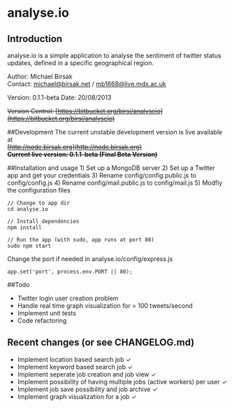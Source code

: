 # analyse.io
## Introduction
analyse.io is a simple application to analyse the sentiment of twitter status updates, defined in a specific geographical region.

Author: Michael Birsak  
Contact: [michael@birsak.net](mailto:michael@birsak.net) / [mb1668@live.mdx.ac.uk](mailto:mb1668@live.mdx.ac.uk)

Version: 0.1.1-beta
Date: 20/08/2013

~~Version Control: [https://bitbucket.org/birsi/analyseio](https://bitbucket.org/birsi/analyseio)~~

##Development
The current unstable development version is live available at  
~~[http://node.birsak.org](http://node.birsak.org)  
**Current live version: 0.1.1-beta (Final Beta Version)**~~

##Installation and usage
    1) Set up a MongoDB server
    2) Set up a Twitter app and get your credentials
    3) Rename config/config.public.js to config/config.js
    4) Rename config/mail.public.js to config/mail.js
    5) Modfiy the configuration files

    // Change to app dir
    cd analyse.io

    // Install dependencies
    npm install

    // Run the app (with sudo, app runs at port 80)
    sudo npm start

Change the port if needed in analyse.io/config/express.js

    app.set('port', process.env.PORT || 80);

##Todo
* Twitter login user creation problem
* Handle real time graph visualization for > 100 tweets/second
* Implement unit tests
* Code refactoring

## Recent changes (or see CHANGELOG.md)
* Implement location based search job ✓
* Implement keyword based search job ✓
* Implement seperate job creation and job view ✓
* Implement possibility of having multiple jobs (active workers) per user ✓
* Implement job save possibility and job archive ✓
* Implement graph visualization for a job ✓
